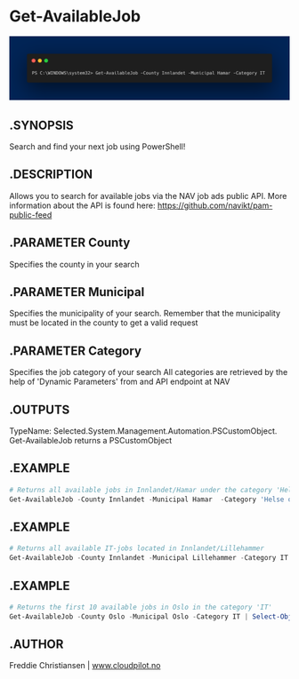 # Get-AvailableJob

![](https://github.com/freddiecode/my-blog/blob/master/assets/images/random/carbon.png)


 ## .SYNOPSIS
Search and find your next job using PowerShell!

## .DESCRIPTION
Allows you to search for available jobs via the NAV job ads public API.
More information about the API is found here: https://github.com/navikt/pam-public-feed

## .PARAMETER County
Specifies the county in your search

## .PARAMETER Municipal
Specifies the municipality of your search.
Remember that the municipality must be located in the county to get a valid request

## .PARAMETER Category
Specifies the job category of your search
All categories are retrieved by the help of 'Dynamic Parameters' from and API endpoint at NAV

## .OUTPUTS
TypeName: Selected.System.Management.Automation.PSCustomObject. Get-AvailableJob returns a PSCustomObject

## .EXAMPLE
````powershell
# Returns all available jobs in Innlandet/Hamar under the category 'Helse og sosial'. Shows description of all jobs
Get-AvailableJob -County Innlandet -Municipal Hamar  -Category 'Helse og sosial' -ShowDescription
````

## .EXAMPLE
````powershell
# Returns all available IT-jobs located in Innlandet/Lillehammer 
Get-AvailableJob -County Innlandet -Municipal Lillehammer -Category IT
````

## .EXAMPLE
````powershell
# Returns the first 10 available jobs in Oslo in the category 'IT'
Get-AvailableJob -County Oslo -Municipal Oslo -Category IT | Select-Object -First 10
````

## .AUTHOR

Freddie Christiansen | www.cloudpilot.no
